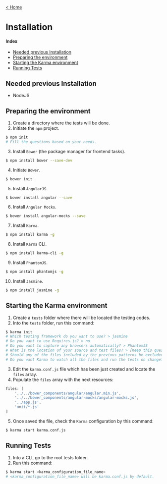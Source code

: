 [< Home](../README.md)

# Installation

#### Index

* [Needed previous Installation](#needed-previous-installation)
* [Preparing the environment](#preparing-the-environment)
* [Starting the Karma environment](#starting-karma-environment)
* [Running Tests](#running-tests)

<a name="needed-previous-installation"></a>
## Needed previous Installation

* NodeJS

<a name="preparing-the-environment"></a>
## Preparing the environment

1. Create a directory where the tests will be done.
2. Initiate the `npm` project.
  ```sh
  $ npm init
  # Fill the questions based on your needs.
  ```
3. Install `Bower` (the package manager for frontend tasks).
  ```sh
  $ npm install bower --save-dev
  ```
4. Initiate `Bower`.
```sh
$ bower init
```
5. Install `AngularJS`.
```sh
$ bower install angular --save
```
6. Install `Angular Mocks`.
```sh
$ bower install angular-mocks --save
```
7. Install `Karma`.
```sh
$ npm install karma -g
```
8. Install `Karma` CLI.
```sh
$ npm install karma-cli -g
```
9. Install `PhantomJS`.
```sh
$ npm install phantomjs -g
```
10. Install `Jasmine`.
```sh
$ npm install jasmine -g
```

<a name="starting-karma-environment"></a>
## Starting the Karma environment

1. Create a `tests` folder where there will be located the testing codes.
2. Into the `tests` folder, run this command:
```sh
$ karma init
# Which testing framework do you want to use? > jasmine
# Do you want to use Requires.js? > no
# Do you want to capture any browsers automatically? > PhantomJS
# What is the location of your source and test files? > [Keep this question in blank]
# Should any of the files included by the previous patterns be excluded? > [Keep this question in blank]
# Do you want Karma to watch all the files and run the tests on change? > yes
```
3. Edit the `karma.conf.js` file which has been just created and locate the `files` array.
4. Populate the `files` array with the next resources:
```js
files: [
    '../../bower_components/angular/angular.min.js',
    '../../bower_components/angular-mocks/angular-mocks.js',
    '../app.js',
    'unit/*.js'
]
```
5. Once saved the file, check the `Karma` configuration by this command:
```sh
$ karma start karma.conf.js
```

<a name="running-tests"></a>
## Running Tests

1. Into a CLI, go to the root tests folder.
2. Run this command:
```sh
$ karma start <karma_configuration_file_name>
# <karma_configuration_file_name> will be karma.conf.js by default.
```
